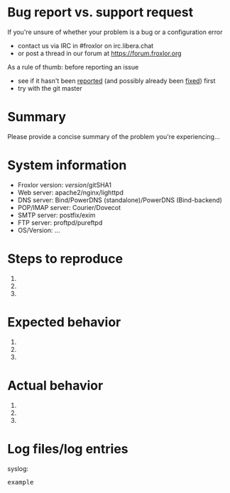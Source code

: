 # Bug report vs. support request
If you're unsure of whether your problem is a bug or a configuration error
* contact us via IRC in #froxlor on irc.libera.chat
* or post a thread in our forum at https://forum.froxlor.org

As a rule of thumb: before reporting an issue
* see if it hasn't been [reported](https://github.com/Froxlor/froxlor/issues) (and possibly already been [fixed](https://github.com/Froxlor/froxlor/issues?utf8=✓&q=is:issue%20is:closed)) first
* try with the git master





# Summary

Please provide a concise summary of the problem you're experiencing...




# System information
* Froxlor version: $version/$gitSHA1
* Web server: apache2/nginx/lighttpd
* DNS server: Bind/PowerDNS (standalone)/PowerDNS (Bind-backend)
* POP/IMAP server: Courier/Dovecot
* SMTP server: postfix/exim
* FTP server: proftpd/pureftpd
* OS/Version: ...




# Steps to reproduce

1.
2.
3.




# Expected behavior

1.
2.
3.




# Actual behavior

1.
2.
3.




# Log files/log entries
syslog:
<pre>
example
</pre>
